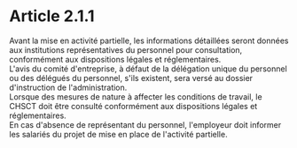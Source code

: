 # Article 2.1.1

  
Avant la mise en activité partielle, les informations détaillées seront données aux institutions représentatives du personnel pour consultation, conformément aux dispositions légales et réglementaires.  
L'avis du comité d'entreprise, à défaut de la délégation unique du personnel ou des délégués du personnel, s'ils existent, sera versé au dossier d'instruction de l'administration.  
Lorsque des mesures de nature à affecter les conditions de travail, le CHSCT doit être consulté conformément aux dispositions légales et réglementaires.  
En cas d'absence de représentant du personnel, l'employeur doit informer les salariés du projet de mise en place de l'activité partielle.

